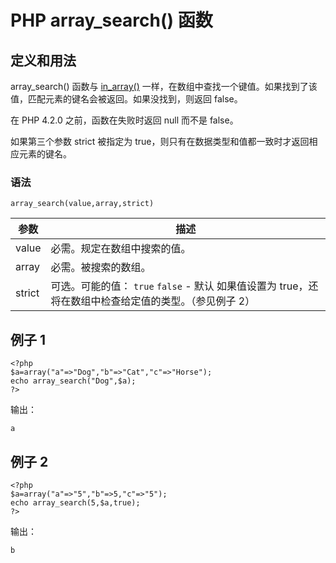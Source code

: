 # PHP array_search() 函数



## 定义和用法

array_search() 函数与 [in_array()](/php/func_array_in_array.asp "PHP in_array() 函数") 一样，在数组中查找一个键值。如果找到了该值，匹配元素的键名会被返回。如果没找到，则返回 false。

在 PHP 4.2.0 之前，函数在失败时返回 null 而不是 false。

如果第三个参数 strict 被指定为 true，则只有在数据类型和值都一致时才返回相应元素的键名。

### 语法

```
array_search(value,array,strict)
```

| 参数 | 描述 |
| --- | --- |
| value | 必需。规定在数组中搜索的值。 |
| array | 必需。被搜索的数组。 |
| strict | 可选。可能的值：   `true`   `false` - 默认 如果值设置为 true，还将在数组中检查给定值的类型。（参见例子 2） |

## 例子 1

```
<?php
$a=array("a"=>"Dog","b"=>"Cat","c"=>"Horse");
echo array_search("Dog",$a);
?>
```

输出：

```
a
```

## 例子 2

```
<?php
$a=array("a"=>"5","b"=>5,"c"=>"5");
echo array_search(5,$a,true);
?>
```

输出：

```
b
```
